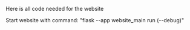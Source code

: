 Here is all code needed for the website

Start website with command: "flask --app website_main run  (--debug)"
